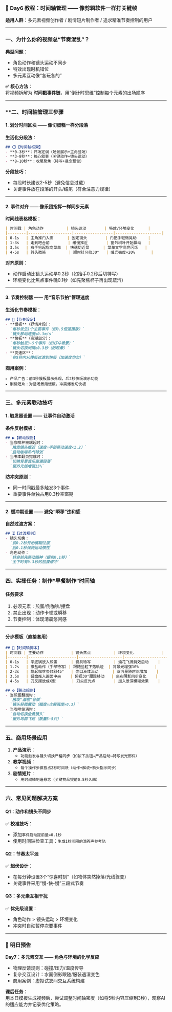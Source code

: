 ### **📅 Day6 教程：时间轴管理 —— 像剪辑软件一样打关键帧**  
**适用人群**：多元素视频创作者 / 剧情短片制作者 / 追求精准节奏控制的用户  

---

### **一、为什么你的视频总“节奏混乱”？**  
**典型问题**：  
- 角色动作和镜头运动不同步  
- 特效出现时机错位  
- 多元素互动像“各玩各的”  

**✅ 核心方法**：  
将视频拆解为 **时间戳事件链**，用“倒计时思维”控制每个元素的出场顺序  

---

### **二、时间轴管理三步骤  
#### **1. 划分时间区块 —— 像切蛋糕一样分段落**  
**生活化分段法**：  
```markdown
## ⏱️【时间轴框架】  
- **0-3秒**：开场定调（场景展示+主角登场）  
- **3-8秒**：核心叙事（关键动作+镜头运动）  
- **8-10秒**：收尾聚焦（特写+悬念预留）  
```  
**分段技巧**：  
- 每段时长建议2-5秒（避免信息过载）  
- 关键事件放在段落的开头/结尾（符合注意力规律）  

---

#### **2. 事件对齐 —— 像乐团指挥一样同步元素**  
**时间线表格模板**：  
```markdown
| 时间戳 | 角色动作          | 镜头运动        | 特效/环境变化      |  
|--------|-------------------|-----------------|--------------------|  
| 0-1s   | 主角推门入画      | 固定镜头        | 门把手轻微晃动     |  
| 1-3s   | 走到吧台前        | 缓慢推近        | 窗外树叶开始飘动   |  
| 3.5s   | 右手抬起指向菜单  | 快速切近景      | 菜单文字高亮闪烁   |  
| 4-5s   | 转头微笑          | 顺时针环绕30°   | 暖光强度+20%       |  
```  
**对齐原则**：  
- 动作启动比镜头运动早0.2秒（如抬手0.2秒后切特写）  
- 环境变化比焦点事件晚0.1秒（如先聚焦杯子再出现蒸汽）  

---

#### **3. 节奏控制器 —— 用“音乐节拍”管理速度**  
**生活化节奏模板**：  
```markdown
## 🎵【节奏设定】  
- **慢板**（抒情片段）：  
  `每秒发生1个主要事件（如0.5倍速播放）`  
  `镜头移动速度≤0.3m/s`  
- **快板**（高潮部分）：  
  `每秒触发3-5个事件（如打斗场景）`  
  `镜头切换间隔≥0.3秒（防眩晕）`  
- **变速区**：  
  `在5秒内从慢板过渡到快板（加速度均匀）`  
```  
**商用案例**：  
```
▸ 产品广告：前3秒慢板展示外观，后2秒快板演示功能  
▸ 剧情短片：对话场景用慢板，冲突爆发切快板  
```

---

### **三、多元素联动技巧**  
#### **1. 触发器设置 —— 让事件自动激活**  
**条件反射模板**：  
```markdown
## ▶️【联动规则】  
- 当咖啡杯被端起时：  
  `触发镜头推近（速度=手部移动速度×1.2）`  
  `启动咖啡热气特效`  
- 当书本翻页完成时：  
  `切换背景音乐高潮段落`  
  `窗外光线增强15%`  
```  
**防冲突原则**：  
- 同一时间戳最多触发3个事件  
- 重要事件单独占用0.3秒空窗期  

---

#### **2. 缓冲期设置 —— 避免“瞬移”违和感**  
**自然过渡方案**：  
```markdown
## ⏳【过渡规则】  
- 镜头切换：  
  `前0.2秒开始模糊过渡`  
  `后0.1秒保持运动惯性`  
- 角色动作：  
  `转身前先移动眼神（提前0.1秒）`  
  `坐下时有0.3秒的屈膝缓冲`  
```  

---

### **四、实操任务：制作“早餐制作”时间轴**  
#### **任务要求**  
1. 必须元素：煎蛋/倒咖啡/摆盘  
2. 禁止出现：动作卡顿或瞬移  
3. 节奏控制：体现清晨悠闲感  

---

#### **分步模板（直接套用）**  
```markdown
## 🍳【时间轴脚本】  
| 时间戳 | 主要动作            | 镜头焦点          | 环境变化            |  
|--------|---------------------|-------------------|---------------------|  
| 0-1s   | 平底锅放入煎蛋      | 锅具特写          | 油花飞溅特效启动    |  
| 1.2s   | 撒盐动作（手部特写）| 跟随盐粒下落轨迹  | 背景光增强10%       |  
| 2-3s   | 端起咖啡壶倾斜45°   | 壶口液体流动      | 蒸汽量随时间增加    |  
| 3.5s   | 餐盘推入画面中央    | 俯视30°跟踪移动   | 桌布阴影同步变化    |  
| 4-5s   | 刀叉摆放成X型       | 刀尖反光点        | 加入景深模糊效果    |  

## ⚙️【联动规则】  
- 当煎蛋翻面时：  
  `触发"滋啦"音效`  
  `镜头轻微震动（幅度=火候强度×0.3）`  
- 当咖啡倒满时：  
  `自动切换全景镜头`  
  `窗外鸟群飞过（数量3-5只）`  
```

---

### **五、商用场景应用**  
1. **产品演示**：  
   - `功能触发与镜头切换严格同步（如按下按钮→产品启动→特写发光部件）`  
2. **教学视频**：  
   - `每个操作步骤独占2秒时间块（动作+解说+箭头指示同步）`  
3. **剧情短片**：  
   - `用时间轴制造悬念（关键物品提前0.5秒入画）`  

---

### **六、常见问题解决方案**  
#### **Q1：动作和镜头不同步**  
✅ **校准技巧**：  
- 添加`事件启动提前量=0.1秒`  
- 使用时间轴检查工具：`生成1秒间隔的滴答声参考轨`  

#### **Q2：节奏太平淡**  
✅ **起伏设计**：  
- 在每分钟设置3个“惊喜时刻”（如物体突然掉落/光线骤变）  
- 关键事件采用“慢-快-慢”三段式节奏  

#### **Q3：多元素互相干扰**  
✅ **优先级设置**：  
- 角色动作 > 镜头运动 > 环境变化  
- 冲突时自动暂停次要事件  

---

### **📌 明日预告**  
**Day7：多元素交互 —— 角色与环境的化学反应**  
- 物理反馈规则：碰撞/压力/温度传导  
- 复杂交互设计：水面倒影跟随/服装遇湿变色  
- 商用案例：虚拟试衣间交互系统构建  

**课后任务**：  
用本日模板生成视频后，尝试调整时间轴密度（如将5秒内容压缩到3秒），观察AI的适应能力并记录优化策略。